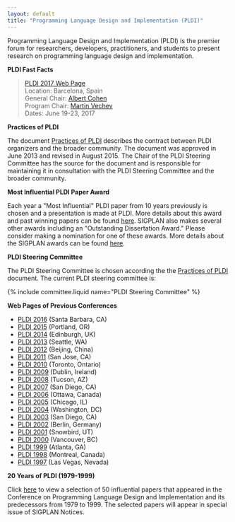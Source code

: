 ```yaml
---
layout: default
title: "Programming Language Design and Implementation (PLDI)"
---
```

Programming Language Design and Implementation (PLDI) is the
premier forum for researchers, developers, practitioners, and
students to present research on programming language design and
implementation.

**PLDI Fast Facts**

> [PLDI 2017 Web Page](http://conf.researchr.org/home/pldi-2017)  
> Location: Barcelona, Spain  
> General Chair: [Albert Cohen](https://who.rocq.inria.fr/Albert.Cohen)  
> Program Chair: [Martin Vechev](http://www.srl.inf.ethz.ch/vechev.php)  
> Dates:  June 19-23, 2017  

**Practices of PLDI**

The document [Practices of PLDI](http://www.sigplan.org/sites/default/files/PracticesofPLDI.pdf) describes the contract between PLDI organizers and the broader community.  The document was approved in June 2013 and revised in August 2015.  The Chair of the PLDI Steering Committee has the source for the document and is responsible for maintaining it in consultation with the PLDI Steering Committee and the broader community.

**Most Influential PLDI Paper Award**

Each year a "Most Influential" PLDI paper from 10 years previously is chosen and a
presentation is made at PLDI. More details about this award and
past winning papers can be found [here](/Awards/Conferences/PLDI). SIGPLAN
also makes several other awards including an "Outstanding
Dissertation Award." Please consider making a nomination for one of
these awards. More details about the SIGPLAN awards can be found
[here](Awards/Main).

**PLDI Steering Committee**

The PLDI Steering Committee is chosen according the the [Practices of PLDI](http://www.sigplan.org/sites/default/files/PracticesofPLDI.pdf) document. The current PLDI steering committee is:

{% include committee.liquid name="PLDI Steering Committee" %}

**Web Pages of Previous Conferences**  

- [PLDI 2016](http://conf.researchr.org/home/pldi-2016) (Santa Barbara, CA)
- [PLDI 2015](http://conf.researchr.org/home/pldi2015) (Portland, OR)
- [PLDI 2014](http://conferences.inf.ed.ac.uk/pldi2014/)  (Edinburgh, UK)
- [PLDI 2013](http://pldi2013.ucombinator.org/)  (Seattle, WA)
- [PLDI 2012](http://pldi12.cs.purdue.edu/)  (Beijing, China)
- [PLDI 2011](http://pldi11.cs.utah.edu/) (San Jose, CA)
- [PLDI 2010](http://cs.stanford.edu/pldi10/) (Toronto, Ontario)
- [PLDI 2009](http://www-plan.cs.colorado.edu/~pldi09/) (Dublin, Ireland)
- [PLDI 2008](http://pldi2008.cs.ucr.edu/) (Tucson, AZ)
- [PLDI 2007](http://ties.ucsd.edu/PLDI/) (San Diego, CA)
- [PLDI 2006](http://research.microsoft.com/conferences/pldi06/) (Ottawa, Canada)
- [PLDI 2005](http://www.research.ibm.com/pldi2005/) (Chicago, IL)
- [PLDI 2004](http://www.cs.umd.edu/~pugh/pldi04/) (Washington, DC)
- [PLDI 2003](http://www.cs.arizona.edu/PLDI2003/) (San Diego, CA)
- [PLDI 2002](http://sunshine.cs.uni-dortmund.de/~knoop/PLDI2002/pldi2002_main.html) (Berlin, Germany)
- [PLDI 2001](pldi/pldi2001/pldi2001.htm) (Snowbird, UT) 
- [PLDI 2000](http://www.research.microsoft.com/~larus/pldi2000/pldi2000.htm) (Vancouver, BC)
- [PLDI 1999](http://www.cs.rutgers.edu/pldi99/) (Atlanta, GA)
- [PLDI 1998](pldi/pldi1998/index.htm) (Montreal, Canada)
- [PLDI 1997](http://www.cs.bu.edu/pub/pldi97/) (Las Vegas, Nevada)

**20 Years of PLDI (1979-1999)**

Click [here](http://www.cs.utexas.edu/users/mckinley/20-years.html)
to view a selection of 50 influential papers that appeared in the
Conference on Programming Language Design and Implementation and
its predecessors from 1979 to 1999. The selected papers will
appear in special issue of SIGPLAN Notices.
